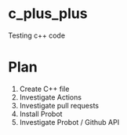 # c_plus_plus
Testing c++ code

# Plan
1. Create C++ file
2. Investigate Actions
3. Investigate pull requests
4. Install Probot
5. Investigate Probot / Github API

